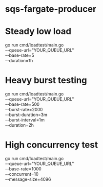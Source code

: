 # sqs-fargate-producer

# Steady low load
go run cmd/loadtest/main.go \
  --queue-url="YOUR_QUEUE_URL" \
  --base-rate=5 \
  --duration=1h

# Heavy burst testing
go run cmd/loadtest/main.go \
  --queue-url="YOUR_QUEUE_URL" \
  --base-rate=500 \
  --burst-rate=2000 \
  --burst-duration=3m \
  --burst-interval=1m \
  --duration=2h

# High concurrency test
go run cmd/loadtest/main.go \
  --queue-url="YOUR_QUEUE_URL" \
  --base-rate=1000 \
  --concurrent=10 \
  --message-size=4096